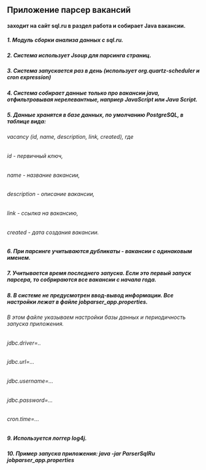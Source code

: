                 
## Приложение парсер вакансий 
#### заходит на сайт sql.ru в раздел работа и собирает Java вакансии.

##### 1. Модуль сборки анализа данных с sql.ru.
##### 2. Система использует Jsoup для парсинга страниц.
##### 3. Система запускается раз в день (использует org.quartz-scheduler и cron expression)
##### 4. Система собирает данные только про вакансии java, отфильтровывая нерелевантные, наприер JavaScript или Java Script.
##### 5. Данные хранятся в базе данных, по умолчанию PostgreSQL, в таблице вида: 

###### vacancy (id, name, description, link, created), где 
###### id - первичный ключ,
###### name - название вакансии,
###### description - описание вакансии,
###### link - ссылка на вакансию,
###### created - дата создания вакансии.

##### 6. При парсинге учитываются дубликаты - вакансии с одинаковым именем.
##### 7. Учитывается время последнего запуска. Если это первый запуск парсера, то собрираются все вакансии с начала года.
##### 8. В системе не предусмотрен ввод-вывод информации. Все настройки лежат в файле jobparser_app.properties.

###### В этом файле указываем настройки базы данных и периодичность запуска приложения.
###### jdbc.driver=..
###### jdbc.url=...
###### jdbc.username=...
###### jdbc.password=...
###### cron.time=...

##### 9. Используется логгер log4j.
##### 10. Пример запуска приложения: java -jar ParserSqlRu jobparser_app.properties
